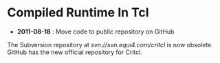 # Compiled Runtime In Tcl

* **2011-08-18** : Move code to public repository on GitHub

The Subversion repository at *svn://svn.equi4.com/critcl* is now obsolete.  
GitHub has the new official repository for Critcl.
